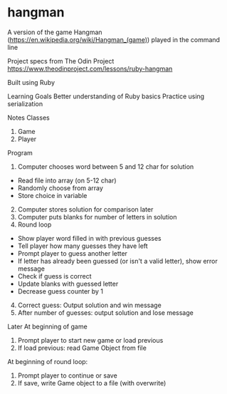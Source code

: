 # hangman

A version of the game Hangman (https://en.wikipedia.org/wiki/Hangman_(game)) played in the command line

Project specs from The Odin Project 
https://www.theodinproject.com/lessons/ruby-hangman

Built using Ruby 

Learning Goals
Better understanding of Ruby basics
Practice using serialization

Notes
Classes
1. Game
2. Player 

Program
1. Computer chooses word between 5 and 12 char for solution
  - Read file into array (on 5-12 char)
  - Randomly choose from array
  - Store choice in variable 
2. Computer stores solution for comparison later
2. Computer puts blanks for number of letters in solution
3. Round loop
  - Show player word filled in with previous guesses
  - Tell player how many guesses they have left
  - Prompt player to guess another letter
  - If letter has already been guessed (or isn't a valid letter), show error message
  - Check if guess is correct
  - Update blanks with guessed letter
  - Decrease guess counter by 1
4. Correct guess: Output solution and win message
5. After number of guesses: output solution and lose message

Later 
At beginning of game
1. Prompt player to start new game or load previous
2. If load previous: read Game Object from file

At beginning of round loop:
1. Prompt player to continue or save
2. If save, write Game object to a file (with overwrite)